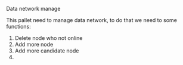 Data network manage

This pallet need to manage data network, to do that we need to some functions:

1. Delete node who not online
2. Add more node
3. Add more candidate node
4. 